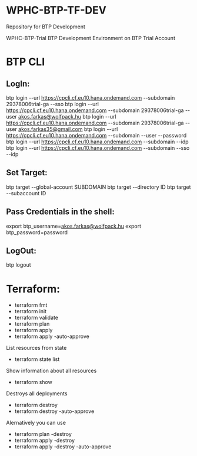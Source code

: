 # WPHC-BTP-TF-DEV
Repository for BTP Development

WPHC-BTP-Trial
BTP Development Environment on BTP Trial Account

# BTP CLI

## LogIn:

btp login --url https://cpcli.cf.eu10.hana.ondemand.com --subdomain 29378006trial-ga --sso
btp login --url https://cpcli.cf.eu10.hana.ondemand.com --subdomain 29378006trial-ga --user akos.farkas@wolfpack.hu
btp login --url https://cpcli.cf.eu10.hana.ondemand.com --subdomain 29378006trial-ga --user akos.farkas35@gmail.com
btp login --url https://cpcli.cf.eu10.hana.ondemand.com --subdomain <GLOBALACCOUNT> --user <USER> --password <PASSWORD>
btp login --url https://cpcli.cf.eu10.hana.ondemand.com --subdomain <GLOBALACCOUNT> --idp <TENANT>
btp login --url https://cpcli.cf.eu10.hana.ondemand.com --subdomain <GLOBALACCOUNT> --sso --idp <TENANT>

## Set Target:

btp target --global-account SUBDOMAIN 
btp target --directory ID
btp target --subaccount ID

## Pass Credentials in the shell:

export btp_username=akos.farkas@wolfpack.hu
export btp_password=password

## LogOut:

btp logout

# Terraform:

- terraform fmt
- terraform init
- terraform validate
- terraform plan
- terraform apply
- terraform apply -auto-approve

List resources from state
- terraform state list

Show information about all resources
- terraform show

Destroys all deployments
- terraform destroy
- terraform destroy -auto-approve

Alernatively you can use
- terraform plan -destroy
- terraform apply -destroy
- terraform apply -destroy -auto-approve